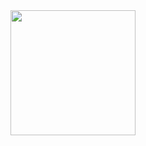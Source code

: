 <div align="center">
<img src="https://fullvendor.net/uploads/yo.jpg" width="200" alt=""> 
  </div>

